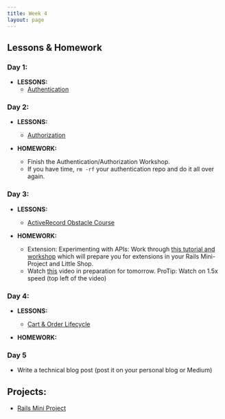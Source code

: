 ```yaml
---
title: Week 4
layout: page
---
```


## Lessons & Homework

### Day 1:

* **LESSONS:**
  - [Authentication](../slides/authentication/authentication)

### Day 2:

* **LESSONS:**
  - [Authorization](../lessons/authorization)

* **HOMEWORK:**
  - Finish the Authentication/Authorization Workshop.
  - If you have time, `rm -rf` your authentication repo and do it all over again.

### Day 3:

* **LESSONS:**
  - [ActiveRecord Obstacle Course](../lessons/active_record_obstacle_course)

* **HOMEWORK:**
  - Extension: Experimenting with APIs: Work through [this tutorial and workshop](https://github.com/turingschool/lesson_plans/blob/master/ruby_02-web_applications_with_ruby/outlines/exploring_apis.markdown) which will prepare you for extensions in your Rails Mini-Project and Little Shop.
  - Watch [this](https://vimeo.com/135210007) video in preparation for tomorrow. ProTip: Watch on 1.5x speed (top left of the video)

### Day 4:

* **LESSONS:**
  - [Cart & Order Lifecycle](../lessons/cart_implementation)

* **HOMEWORK:**

### Day 5
  - Write a technical blog post (post it on your personal blog or Medium)

## Projects:

* [Rails Mini Project](../projects/mini-project)
